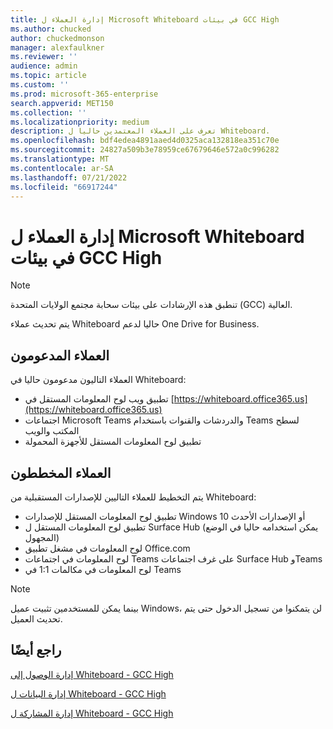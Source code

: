 ```yaml
---
title: إدارة العملاء ل Microsoft Whiteboard في بيئات GCC High
ms.author: chucked
author: chuckedmonson
manager: alexfaulkner
ms.reviewer: ''
audience: admin
ms.topic: article
ms.custom: ''
ms.prod: microsoft-365-enterprise
search.appverid: MET150
ms.collection: ''
ms.localizationpriority: medium
description: تعرف على العملاء المعتمدين حاليا ل Whiteboard.
ms.openlocfilehash: bdf4edea4891aaed4d0325aca132818ea351c70e
ms.sourcegitcommit: 24827a509b3e78959ce67679646e572a0c996282
ms.translationtype: MT
ms.contentlocale: ar-SA
ms.lasthandoff: 07/21/2022
ms.locfileid: "66917244"
---
```

# <a name="manage-clients-for-microsoft-whiteboard-in-gcc-high-environments"></a>إدارة العملاء ل Microsoft Whiteboard في بيئات GCC High

>[!NOTE]
> تنطبق هذه الإرشادات على بيئات سحابة مجتمع الولايات المتحدة (GCC) العالية.

يتم تحديث عملاء Whiteboard حاليا لدعم One Drive for Business.

## <a name="clients-supported"></a>العملاء المدعومون

العملاء التاليون مدعومون حاليا في Whiteboard:

- تطبيق ويب لوح المعلومات المستقل في [https://whiteboard.office365.us](https://whiteboard.office365.us)
- اجتماعات Microsoft Teams والدردشات والقنوات باستخدام Teams لسطح المكتب والويب
- تطبيق لوح المعلومات المستقل للأجهزة المحمولة

## <a name="clients-planned"></a>العملاء المخططون

يتم التخطيط للعملاء التاليين للإصدارات المستقبلية من Whiteboard:

- تطبيق لوح المعلومات المستقل للإصدارات Windows 10 أو الإصدارات الأحدث
- تطبيق لوح المعلومات المستقل ل Surface Hub (يمكن استخدامه حاليا في الوضع المجهول)
- لوح المعلومات في مشغل تطبيق Office.com
- لوح المعلومات في اجتماعات Teams على غرف اجتماعات Surface Hub وTeams
- لوح المعلومات في مكالمات 1:1 في Teams

>[!NOTE]
> بينما يمكن للمستخدمين تثبيت عميل Windows، لن يتمكنوا من تسجيل الدخول حتى يتم تحديث العميل.

## <a name="see-also"></a>راجع أيضًا

[إدارة الوصول إلى Whiteboard - GCC High](manage-whiteboard-access-gcc-high.md)

[إدارة البيانات ل Whiteboard - GCC High](manage-data-gcc-high.md)

[إدارة المشاركة ل Whiteboard - GCC High](manage-sharing-gcc-high.md)